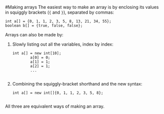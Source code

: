 #Making arrays
The easiest way to make an array is by enclosing its values in squiggly brackets (`{` and `}`), separated by commas:

    int a[] = {0, 1, 1, 2, 3, 5, 8, 13, 21, 34, 55};
    boolean b[] = {true, false, false};

Arrays can also be made by:



<ol>
    <li>Slowly listing out all the variables, index by index:<br/>
        <pre><code>int a[] = new int[10];
        a[0] = 0;
        a[1] = 1;
        a[2] = 1;
        ...
        </code></pre>
</li><li>
Combining the squiggly-bracket shorthand and the <word data-key="new">new</word> syntax:<br/>
        <pre><code>int a[] = new int[]{0, 1, 1, 2, 3, 5, 8};
        </code></pre>
    </li>
</ol>
All three are equivalent ways of making an array.